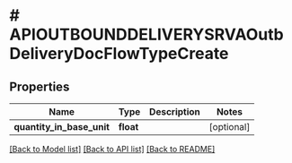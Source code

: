 # # APIOUTBOUNDDELIVERYSRVAOutbDeliveryDocFlowTypeCreate

## Properties

Name | Type | Description | Notes
------------ | ------------- | ------------- | -------------
**quantity_in_base_unit** | **float** |  | [optional]

[[Back to Model list]](../../README.md#models) [[Back to API list]](../../README.md#endpoints) [[Back to README]](../../README.md)
